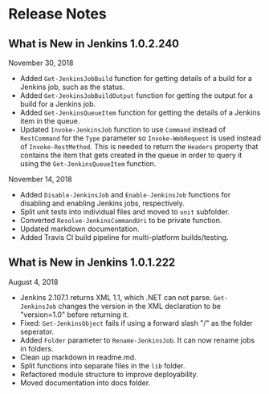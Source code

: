 # Release Notes

## What is New in Jenkins 1.0.2.240

November 30, 2018

- Added `Get-JenkinsJobBuild` function for getting details of a build for a
  Jenkins job, such as the status.
- Added `Get-JenkinsJobBuildOutput` function for getting the output for a
  build for a Jenkins job.
- Added `Get-JenkinsQueueItem` function for  getting the details of a Jenkins
  item in the queue.
- Updated `Invoke-JenkinsJob` function to use `Command` instead of `RestCommand`
  for the `Type` parameter so `Invoke-WebRequest` is used instead of
  `Invoke-RestMethod`. This is needed to return the `Headers` property that
  contains the item that gets created in the queue in order to query it using the
  `Get-JenkinsQueueItem` function.

November 14, 2018

- Added `Disable-JenkinsJob` and `Enable-JenkinsJob` functions for disabling
  and enabling Jenkins jobs, respectively.
- Split unit tests into individual files and moved to `unit` subfolder.
- Converted `Resolve-JenkinsCommandUri` to be private function.
- Updated markdown documentation.
- Added Travis CI build pipeline for multi-platform builds/testing.

## What is New in Jenkins 1.0.1.222

August 4, 2018

- Jenkins 2.107.1 returns XML 1.1, which .NET can not parse. `Get-JenkinsJob`
  changes the version in the XML declaration to be "version=1.0" before
  returning it.
- Fixed: `Get-JenkinsObject` fails if using a forward slash "/" as the
  folder seperator.
- Added `Folder` parameter to `Rename-JenkinsJob`. It can now rename jobs
  in folders.
- Clean up markdown in readme.md.
- Split functions into separate files in the `lib` folder.
- Refactored module structure to improve deployability.
- Moved documentation into docs folder.
